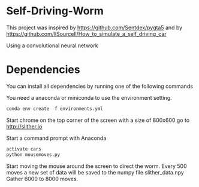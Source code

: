 # Self-Driving-Worm

This project was inspired by https://github.com/Sentdex/pygta5 and by https://github.com/llSourcell/How_to_simulate_a_self_driving_car

Using a convolutional neural network 

# Dependencies

You can install all dependencies by running one of the following commands

You need a anaconda or miniconda to use the environment setting.

```python
conda env create -f environments.yml 
```

Start chrome on the top corner of the screen with a size of 800x600 go to http://slither.io

Start a command prompt with Anaconda

```python
activate cars
python mousemoves.py
```

Start moving the mouse around the screen to direct the worm.
Every 500 moves a new set of data will be saved to the numpy file slither_data.npy
Gather 6000 to 8000 moves.


